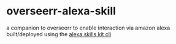 # overseerr-alexa-skill
a companion to overseerr to enable interaction via amazon alexa
built/deployed using the [alexa skills kit cli](https://developer.amazon.com/en-US/docs/alexa/smapi/quick-start-alexa-skills-kit-command-line-interface.html)

